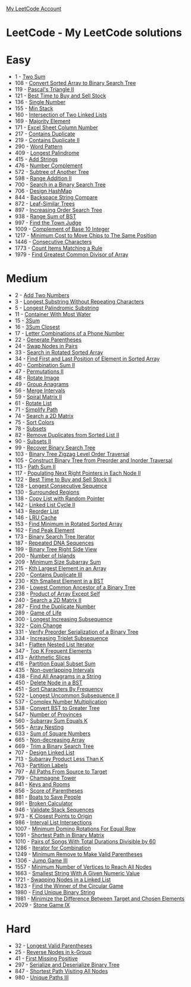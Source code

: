 [My LeetCode Account](https://leetcode.com/ariel_rotem/)
# LeetCode - My LeetCode solutions
# Easy
 - 1 - [Two Sum](https://leetcode.com/problems/two-sum/)
 - 108 - [Convert Sorted Array to Binary Search Tree](https://leetcode.com/problems/convert-sorted-array-to-binary-search-tree/)
 - 119 - [Pascal's Triangle II](https://leetcode.com/problems/pascals-triangle-ii/)
 - 121 - [Best Time to Buy and Sell Stock](https://leetcode.com/problems/best-time-to-buy-and-sell-stock/)
 - 136 - [Single Number](https://leetcode.com/problems/single-number/)
 - 155 - [Min Stack](https://leetcode.com/problems/min-stack/)
 - 160 - [Intersection of Two Linked Lists](https://leetcode.com/problems/intersection-of-two-linked-lists/)
 - 169 - [Majority Element](https://leetcode.com/problems/majority-element/)
 - 171 - [Excel Sheet Column Number](https://leetcode.com/problems/excel-sheet-column-number/)
 - 217 - [Contains Duplicate](https://leetcode.com/problems/contains-duplicate/)
 - 219 - [Contains Duplicate II](https://leetcode.com/problems/contains-duplicate-ii/)
 - 290 - [Word Pattern](https://leetcode.com/problems/word-pattern/)
 - 409 - [Longest Palindrome](https://leetcode.com/problems/longest-palindrome/)
 - 415 - [Add Strings](https://leetcode.com/problems/add-strings/)
 - 476 - [Number Complement](https://leetcode.com/problems/number-complement/)
 - 572 - [Subtree of Another Tree](https://leetcode.com/problems/subtree-of-another-tree/)
 - 598 - [Range Addition II](https://leetcode.com/problems/range-addition-ii/)
 - 700 - [Search in a Binary Search Tree](https://leetcode.com/problems/search-in-a-binary-search-tree/)
 - 706 - [Design HashMap](https://leetcode.com/problems/design-hashmap/)
 - 844 - [Backspace String Compare](https://leetcode.com/problems/backspace-string-compare/)
 - 872 - [Leaf-Similar Trees](https://leetcode.com/problems/leaf-similar-trees/)
 - 897 - [Increasing Order Search Tree](https://leetcode.com/problems/increasing-order-search-tree/)
 - 938 - [Range Sum of BST](https://leetcode.com/problems/range-sum-of-bst/)
 - 997 - [Find the Town Judge](https://leetcode.com/problems/find-the-town-judge/)
 - 1009 - [Complement of Base 10 Integer](https://leetcode.com/problems/complement-of-base-10-integer/)
 - 1217 - [Minimum Cost to Move Chips to The Same Position](https://leetcode.com/problems/minimum-cost-to-move-chips-to-the-same-position/)
 - 1446 - [Consecutive Characters](https://leetcode.com/problems/consecutive-characters/)
 - 1773 - [Count Items Matching a Rule](https://leetcode.com/problems/count-items-matching-a-rule/)
 - 1979 - [Find Greatest Common Divisor of Array](https://leetcode.com/problems/find-greatest-common-divisor-of-array/)

# Medium
 - 2 - [Add Two Numbers](https://leetcode.com/problems/add-two-numbers/)
 - 3 - [Longest Substring Without Repeating Characters](https://leetcode.com/problems/longest-substring-without-repeating-characters/)
 - 5 - [Longest Palindromic Substring](https://leetcode.com/problems/longest-palindromic-substring/)
 - 11 - [Container With Most Water](https://leetcode.com/problems/container-with-most-water/)
 - 15 - [3Sum](https://leetcode.com/problems/3sum/)
 - 16 - [3Sum Closest](https://leetcode.com/problems/3sum-closest/)
 - 17 - [Letter Combinations of a Phone Number](https://leetcode.com/problems/letter-combinations-of-a-phone-number/)
 - 22 - [Generate Parentheses](https://leetcode.com/problems/generate-parentheses/)
 - 24 - [Swap Nodes in Pairs](https://leetcode.com/problems/swap-nodes-in-pairs/)
 - 33 - [Search in Rotated Sorted Array](https://leetcode.com/problems/search-in-rotated-sorted-array/)
 - 34 - [Find First and Last Position of Element in Sorted Array](https://leetcode.com/problems/find-first-and-last-position-of-element-in-sorted-array/)
 - 40 - [Combination Sum II](https://leetcode.com/problems/combination-sum-ii/)
 - 47 - [Permutations II](https://leetcode.com/problems/permutations-ii/)
 - 48 - [Rotate Image](https://leetcode.com/problems/rotate-image/)
 - 49 - [Group Anagrams](https://leetcode.com/problems/group-anagrams/)
 - 56 - [Merge Intervals](https://leetcode.com/problems/merge-intervals/)
 - 59 - [Spiral Matrix II](https://leetcode.com/problems/spiral-matrix-ii/)
 - 61 - [Rotate List](https://leetcode.com/problems/rotate-list/)
 - 71 - [Simplify Path](https://leetcode.com/problems/simplify-path/)
 - 74 - [Search a 2D Matrix](https://leetcode.com/problems/search-a-2d-matrix/)
 - 75 - [Sort Colors](https://leetcode.com/problems/sort-colors/)
 - 78 - [Subsets](https://leetcode.com/problems/subsets/)
 - 82 - [Remove Duplicates from Sorted List II](https://leetcode.com/problems/remove-duplicates-from-sorted-list-ii/)
 - 90 - [Subsets II](https://leetcode.com/problems/subsets-ii/)
 - 99 - [Recover Binary Search Tree](https://leetcode.com/problems/recover-binary-search-tree/)
 - 103 - [Binary Tree Zigzag Level Order Traversal](https://leetcode.com/problems/binary-tree-zigzag-level-order-traversal/)
 - 105 - [Construct Binary Tree from Preorder and Inorder Traversal](https://leetcode.com/problems/construct-binary-tree-from-preorder-and-inorder-traversal/)
 - 113 - [Path Sum II](https://leetcode.com/problems/path-sum-ii/)
 - 117 - [Populating Next Right Pointers in Each Node II](https://leetcode.com/problems/populating-next-right-pointers-in-each-node-ii/)
 - 122 - [Best Time to Buy and Sell Stock II](https://leetcode.com/problems/best-time-to-buy-and-sell-stock-ii/)
 - 128 - [Longest Consecutive Sequence](https://leetcode.com/problems/longest-consecutive-sequence/)
 - 130 - [Surrounded Regions](https://leetcode.com/problems/surrounded-regions/)
 - 138 - [Copy List with Random Pointer](https://leetcode.com/problems/copy-list-with-random-pointer/)
 - 142 - [Linked List Cycle II](https://leetcode.com/problems/linked-list-cycle-ii/)
 - 143 - [Reorder List](https://leetcode.com/problems/reorder-list/)
 - 146 - [LRU Cache](https://leetcode.com/problems/lru-cache/)
 - 153 - [Find Minimum in Rotated Sorted Array](https://leetcode.com/problems/find-minimum-in-rotated-sorted-array/)
 - 162 - [Find Peak Element](https://leetcode.com/problems/find-peak-element/)
 - 173 - [Binary Search Tree Iterator](https://leetcode.com/problems/binary-search-tree-iterator/)
 - 187 - [Repeated DNA Sequences](https://leetcode.com/problems/repeated-dna-sequences/)
 - 199 - [Binary Tree Right Side View](https://leetcode.com/problems/binary-tree-right-side-view/)
 - 200 - [Number of Islands](https://leetcode.com/problems/number-of-islands/)
 - 209 - [Minimum Size Subarray Sum](https://leetcode.com/problems/minimum-size-subarray-sum/)
 - 215 - [Kth Largest Element in an Array](https://leetcode.com/problems/kth-largest-element-in-an-array/)
 - 220 - [Contains Duplicate III](https://leetcode.com/problems/contains-duplicate-iii/)
 - 230 - [Kth Smallest Element in a BST](https://leetcode.com/problems/kth-smallest-element-in-a-bst/)
 - 236 - [Lowest Common Ancestor of a Binary Tree](https://leetcode.com/problems/lowest-common-ancestor-of-a-binary-tree/)
 - 238 - [Product of Array Except Self](https://leetcode.com/problems/product-of-array-except-self/)
 - 240 - [Search a 2D Matrix II](https://leetcode.com/problems/search-a-2d-matrix-ii/)
 - 287 - [Find the Duplicate Number](https://leetcode.com/problems/find-the-duplicate-number/)
 - 289 - [Game of Life](https://leetcode.com/problems/game-of-life/)
 - 300 - [Longest Increasing Subsequence](https://leetcode.com/problems/longest-increasing-subsequence/)
 - 322 - [Coin Change](https://leetcode.com/problems/coin-change/)
 - 331 - [Verify Preorder Serialization of a Binary Tree](https://leetcode.com/problems/verify-preorder-serialization-of-a-binary-tree/)
 - 334 - [Increasing Triplet Subsequence](https://leetcode.com/problems/increasing-triplet-subsequence/)
 - 341 - [Flatten Nested List Iterator](https://leetcode.com/problems/flatten-nested-list-iterator/)
 - 347 - [Top K Frequent Elements](https://leetcode.com/problems/top-k-frequent-elements/)
 - 413 - [Arithmetic Slices](https://leetcode.com/problems/arithmetic-slices/)
 - 416 - [Partition Equal Subset Sum](https://leetcode.com/problems/partition-equal-subset-sum/)
 - 435 - [Non-overlapping Intervals](https://leetcode.com/problems/non-overlapping-intervals/)
 - 438 - [Find All Anagrams in a String](https://leetcode.com/problems/find-all-anagrams-in-a-string/)
 - 450 - [Delete Node in a BST](https://leetcode.com/problems/delete-node-in-a-bst/)
 - 451 - [Sort Characters By Frequency](https://leetcode.com/problems/sort-characters-by-frequency/)
 - 522 - [Longest Uncommon Subsequence II](https://leetcode.com/problems/longest-uncommon-subsequence-ii/)
 - 537 - [Complex Number Multiplication](https://leetcode.com/problems/complex-number-multiplication/)
 - 538 - [Convert BST to Greater Tree](https://leetcode.com/problems/convert-bst-to-greater-tree/)
 - 547 - [Number of Provinces](https://leetcode.com/problems/number-of-provinces/)
 - 560 - [Subarray Sum Equals K](https://leetcode.com/problems/subarray-sum-equals-k/)
 - 565 - [Array Nesting](https://leetcode.com/problems/array-nesting/)
 - 633 - [Sum of Square Numbers](https://leetcode.com/problems/sum-of-square-numbers/)
 - 665 - [Non-decreasing Array](https://leetcode.com/problems/non-decreasing-array/)
 - 669 - [Trim a Binary Search Tree](https://leetcode.com/problems/trim-a-binary-search-tree/)
 - 707 - [Design Linked List](https://leetcode.com/problems/design-linked-list/)
 - 713 - [Subarray Product Less Than K](https://leetcode.com/problems/subarray-product-less-than-k/)
 - 763 - [Partition Labels](https://leetcode.com/problems/partition-labels/)
 - 797 - [All Paths From Source to Target](https://leetcode.com/problems/all-paths-from-source-to-target/)
 - 799 - [Champagne Tower](https://leetcode.com/problems/champagne-tower/)
 - 841 - [Keys and Rooms](https://leetcode.com/problems/keys-and-rooms/)
 - 856 - [Score of Parentheses](https://leetcode.com/problems/score-of-parentheses/)
 - 881 - [Boats to Save People](https://leetcode.com/problems/boats-to-save-people/)
 - 991 - [Broken Calculator](https://leetcode.com/problems/broken-calculator/)
 - 946 - [Validate Stack Sequences](https://leetcode.com/problems/validate-stack-sequences/)
 - 973 - [K Closest Points to Origin](https://leetcode.com/problems/k-closest-points-to-origin/)
 - 986 - [Interval List Intersections](https://leetcode.com/problems/interval-list-intersections/)
 - 1007 - [Minimum Domino Rotations For Equal Row](https://leetcode.com/problems/minimum-domino-rotations-for-equal-row/)
 - 1091 - [Shortest Path in Binary Matrix](https://leetcode.com/problems/shortest-path-in-binary-matrix/)
 - 1010 - [Pairs of Songs With Total Durations Divisible by 60](https://leetcode.com/problems/pairs-of-songs-with-total-durations-divisible-by-60/)
 - 1286 - [Iterator for Combination](https://leetcode.com/problems/iterator-for-combination/)
 - 1249 - [Minimum Remove to Make Valid Parentheses](https://leetcode.com/problems/minimum-remove-to-make-valid-parentheses/)
 - 1306 - [Jump Game III](https://leetcode.com/problems/jump-game-iii/)
 - 1557 - [Minimum Number of Vertices to Reach All Nodes](https://leetcode.com/problems/minimum-number-of-vertices-to-reach-all-nodes/)
 - 1663 - [Smallest String With A Given Numeric Value](https://leetcode.com/problems/smallest-string-with-a-given-numeric-value/)
 - 1721 - [Swapping Nodes in a Linked List](https://leetcode.com/problems/swapping-nodes-in-a-linked-list/)
 - 1823 - [Find the Winner of the Circular Game](https://leetcode.com/problems/find-the-winner-of-the-circular-game/)
 - 1980 - [Find Unique Binary String](https://leetcode.com/problems/find-unique-binary-string/)
 - 1981 - [Minimize the Difference Between Target and Chosen Elements](https://leetcode.com/problems/minimize-the-difference-between-target-and-chosen-elements/)
 - 2029 - [Stone Game IX](https://leetcode.com/problems/stone-game-ix/)


 # Hard
 - 32 - [Longest Valid Parentheses](https://leetcode.com/problems/longest-valid-parentheses/)
 - 25 - [Reverse Nodes in k-Group](https://leetcode.com/problems/reverse-nodes-in-k-group/)
 - 41 - [First Missing Positive](https://leetcode.com/problems/first-missing-positive/)
 - 297 - [Serialize and Deserialize Binary Tree](https://leetcode.com/problems/serialize-and-deserialize-binary-tree/)
 - 847 - [Shortest Path Visiting All Nodes](https://leetcode.com/problems/shortest-path-visiting-all-nodes/)
 - 980 - [Unique Paths III](https://leetcode.com/problems/unique-paths-iii/)

